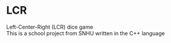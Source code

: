 # LCR

Left-Center-Right (LCR) dice game  
This is a school project from SNHU written in the C++ language
